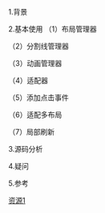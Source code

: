 1.背景

2.基本使用
（1）布局管理器

（2）分割线管理器

（3）动画管理器

（4）适配器

（5）添加点击事件

（6）适配多布局

（7）局部刷新

3.源码分析


4.疑问

5.参考

[资源1](http://www.jcodecraeer.com/a/anzhuokaifa/androidkaifa/2014/1118/2004.html)